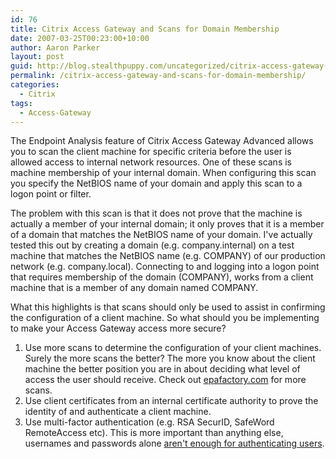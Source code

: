 ```yaml
---
id: 76
title: Citrix Access Gateway and Scans for Domain Membership
date: 2007-03-25T00:23:00+10:00
author: Aaron Parker
layout: post
guid: http://blog.stealthpuppy.com/uncategorized/citrix-access-gateway-and-scans-for-domain-membership
permalink: /citrix-access-gateway-and-scans-for-domain-membership/
categories:
  - Citrix
tags:
  - Access-Gateway
---
```

The Endpoint Analysis feature of Citrix Access Gateway Advanced allows you to scan the client machine for specific criteria before the user is allowed access to internal network resources. One of these scans is machine membership of your internal domain. When configuring this scan you specify the NetBIOS name of your domain and apply this scan to a logon point or filter.

The problem with this scan is that it does not prove that the machine is actually a member of your internal domain; it only proves that it is a member of a domain that matches the NetBIOS name of your domain. I've actually tested this out by creating a domain (e.g. company.internal) on a test machine that matches the NetBIOS name (e.g. COMPANY) of our production network (e.g. company.local). Connecting to and logging into a logon point that requires membership of the domain (COMPANY), works from a client machine that is a member of any domain named COMPANY.

What this highlights is that scans should only be used to assist in confirming the configuration of a client machine. So what should you be implementing to make your Access Gateway access more secure?

  1. Use more scans to determine the configuration of your client machines. Surely the more scans the better? The more you know about the client machine the better position you are in about deciding what level of access the user should receive. Check out [epafactory.com](http://www.epafactory.com/) for more scans.
  2. Use client certificates from an internal certificate authority to prove the identity of and authenticate a client machine.
  3. Use multi-factor authentication (e.g. RSA SecurID, SafeWord RemoteAccess etc). This is more important than anything else, usernames and passwords alone [aren't enough for authenticating users](http://www.stealthpuppy.com/blogs/travelling/archive/2006/10/24/Access-Gateway-vs-Secure-Gateway-and-a-case-of-mistaken-Identity.aspx).